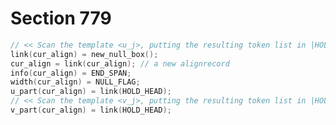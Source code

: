 # Section 779

```c << Scan preamble text until |cur_cmd| is |TAB_MARK| or |CAR_RET|, looking for changes in the tabskip glue; append an alignrecord to the preamble list >>=
// << Scan the template <u_j>, putting the resulting token list in |HOLD_HEAD| >>
link(cur_align) = new_null_box();
cur_align = link(cur_align); // a new alignrecord
info(cur_align) = END_SPAN;
width(cur_align) = NULL_FLAG;
u_part(cur_align) = link(HOLD_HEAD);
// << Scan the template <v_j>, putting the resulting token list in |HOLD_HEAD| >>
v_part(cur_align) = link(HOLD_HEAD);
```

